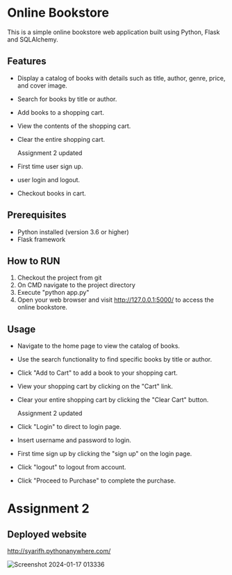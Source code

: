 # Online Bookstore

This is a simple online bookstore web application built using Python, Flask and SQLAlchemy.

## Features

- Display a catalog of books with details such as title, author, genre, price, and cover image.
- Search for books by title or author.
- Add books to a shopping cart.
- View the contents of the shopping cart.
- Clear the entire shopping cart.

  Assignment 2 updated
- First time user sign up.
- user login and logout.
- Checkout books in cart.

## Prerequisites

- Python installed (version 3.6 or higher)
- Flask framework

## How to RUN

1. Checkout the project from git
2. On CMD navigate to the project directory
4. Execute "python app.py"
5. Open your web browser and visit http://127.0.0.1:5000/ to access the online bookstore.

## Usage

- Navigate to the home page to view the catalog of books.
- Use the search functionality to find specific books by title or author.
- Click "Add to Cart" to add a book to your shopping cart.
- View your shopping cart by clicking on the "Cart" link.
- Clear your entire shopping cart by clicking the "Clear Cart" button.

  Assignment 2 updated
- Click "Login" to direct to login page.
- Insert username and password to login.
- First time sign up by clicking the "sign up" on the login page.
- Click "logout" to logout from account.
- Click "Proceed to Purchase" to complete the purchase.

# Assignment 2

## Deployed website

http://syarifh.pythonanywhere.com/

![Screenshot 2024-01-17 013336](https://github.com/FirdausHakimii/Group-7/assets/148948107/1934fac5-98b0-4928-85ba-6c80cbeb968b)
